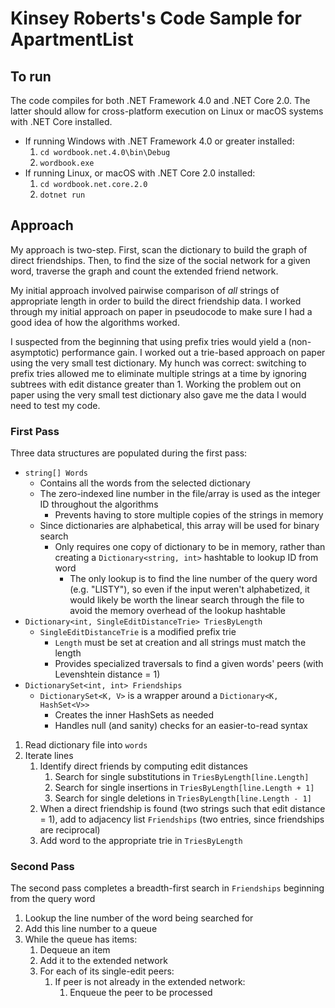 # Kinsey Roberts's Code Sample for ApartmentList

## To run

The code compiles for both .NET Framework 4.0 and .NET Core 2.0. 
The latter should allow for cross-platform execution on Linux or macOS systems with .NET Core installed.

* If running Windows with .NET Framework 4.0 or greater installed: 
    1. `cd wordbook.net.4.0\bin\Debug`
    2. `wordbook.exe`
* If running Linux, or macOS with .NET Core 2.0 installed:
    1. `cd wordbook.net.core.2.0`
    2. `dotnet run`

## Approach

My approach is two-step. First, scan the dictionary to build the graph of direct friendships. Then, to find the size of the social network for a given word, traverse the graph and count the extended friend network.

My initial approach involved pairwise comparison of *all* strings of appropriate length in order to build the direct friendship data. I worked through my initial approach on paper in pseudocode to make sure I had a good idea of how the algorithms worked.

I suspected from the beginning that using prefix tries would yield a (non-asymptotic) performance gain. I worked out a trie-based approach on paper using the very small test dictionary. My hunch was correct: switching to prefix tries allowed me to eliminate multiple strings at a time by ignoring subtrees with edit distance greater than 1. Working the problem out on paper using the very small test dictionary also gave me the data I would need to test my code. 

### First Pass

Three data structures are populated during the first pass:

*	`string[] Words`
	*	Contains all the words from the selected dictionary
	*	The zero-indexed line number in the file/array is used as the integer ID throughout the algorithms
		*	Prevents having to store multiple copies of the strings in memory
	*	Since dictionaries are alphabetical, this array will be used for binary search
		*	Only requires one copy of dictionary to be in memory, rather than creating a `Dictionary<string, int>` hashtable to lookup ID from word
			*	The only lookup is to find the line number of the query word (e.g. "LISTY"), so even if the input weren't alphabetized, it would likely be worth the linear search through the file to avoid the memory overhead of the lookup hashtable
*	`Dictionary<int, SingleEditDistanceTrie> TriesByLength`
	*	`SingleEditDistanceTrie` is a modified prefix trie
		*	`Length` must be set at creation and all strings must match the length
		*	Provides specialized traversals to find a given words' peers (with Levenshtein distance = 1)
*	`DictionarySet<int, int> Friendships`
	*	`DictionarySet<K, V>` is a wrapper around a `Dictionary<K, HashSet<V>>`
		* 	Creates the inner HashSets as needed
		* 	Handles null (and sanity) checks for an easier-to-read syntax

1.	Read dictionary file into `words`
2.	Iterate lines
	1. Identify direct friends by computing edit distances
		1.	Search for single substitutions in `TriesByLength[line.Length]`
		2.	Search for single insertions in `TriesByLength[line.Length + 1]`
		3.	Search for single deletions in `TriesByLength[line.Length - 1]`
	2.	When a direct friendship is found (two strings such that edit distance = 1), add to adjacency list `Friendships` (two entries, since friendships are reciprocal)
	3.	Add word to the appropriate trie in `TriesByLength`

### Second Pass

The second pass completes a breadth-first search in `Friendships` beginning from the query word

1.	Lookup the line number of the word being searched for
2.	Add this line number to a queue
3.	While the queue has items:
	1.	Dequeue an item
	2.	Add it to the extended network
	3.	For each of its single-edit peers:
		1.	If peer is not already in the extended network:
			1.	Enqueue the peer to be processed
